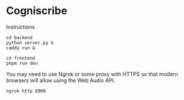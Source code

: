 # Cogniscribe

Instructions

```
cd backend
python server.py &
caddy run &
```

```
cd frontend
pnpm run dev
```

You may need to use Ngrok or some proxy with HTTPS so that modern browsers will allow using the Web Audio API.
```
ngrok http 8900
```
